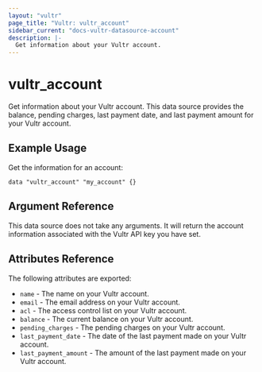 ```yaml
---
layout: "vultr"
page_title: "Vultr: vultr_account"
sidebar_current: "docs-vultr-datasource-account"
description: |-
  Get information about your Vultr account.
---
```


# vultr_account

Get information about your Vultr account. This data source provides the balance, pending charges, last payment date, and last payment amount for your Vultr account.

## Example Usage

Get the information for an account:

```hcl
data "vultr_account" "my_account" {}
```

## Argument Reference

This data source does not take any arguments. It will return the account information associated with the Vultr API key you have set.

## Attributes Reference

The following attributes are exported:

* `name` - The name on your Vultr account.
* `email` - The email address on your Vultr account.
* `acl` - The access control list on your Vultr account.
* `balance` - The current balance on your Vultr account.
* `pending_charges` - The pending charges on your Vultr account.
* `last_payment_date` - The date of the last payment made on your Vultr account.
* `last_payment_amount` - The amount of the last payment made on your Vultr account.
